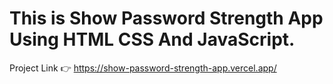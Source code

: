 # This is Show Password Strength App Using HTML CSS And JavaScript.

Project Link 👉 https://show-password-strength-app.vercel.app/